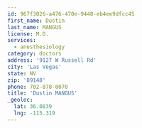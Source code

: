 ```yaml
---
id: 967f3026-a476-470e-9448-eb4ee9dfcc45
first_name: Dustin
last_name: MANGUS
license: M.D.
services:
  - anesthesiology
category: doctors
address: '9127 W Russell Rd'
city: 'Las Vegas'
state: NV
zip: '89148'
phone: 702-878-0070
title: 'Dustin MANGUS'
_geoloc:
  lat: 36.0839
  lng: -115.319
---
```


